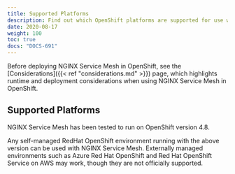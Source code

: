 ```yaml
---
title: Supported Platforms
description: Find out which OpenShift platforms are supported for use with NGINX Service Mesh.
date: 2020-08-17
weight: 100
toc: true
docs: "DOCS-691"
---
```


Before deploying NGINX Service Mesh in OpenShift, see the [Considerations]({{< ref "considerations.md" >}}) page, which highlights runtime and deployment considerations when using NGINX Service Mesh in OpenShift.

## Supported Platforms

NGINX Service Mesh has been tested to run on OpenShift version 4.8.

Any self-managed RedHat OpenShift environment running with the above version can be used with NGINX Service Mesh. Externally managed environments such as Azure Red Hat OpenShift and Red Hat OpenShift Service on AWS may work, though they are not officially supported.
